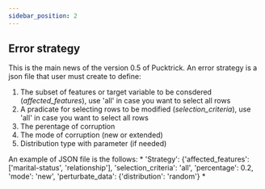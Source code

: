 ```yaml
---
sidebar_position: 2
---
```


## Error strategy

This is the main news of the version 0.5 of Pucktrick. An error strategy is a json file that user must create to define:
1. The subset of features or target variable to be consdered (*affected_features*), use 'all' in case you want to select all rows
2. A pradicate for selecting rows to be modified (*selection_criteria*), use 'all' in case you want to select all rows
3. The perentage of corruption
4. The mode of  corruption (new or extended)
5. Distribution type with parameter (if needed)

An example of JSON file is the follows:
*
'Strategy': {'affected_features': ['marital-status', 'relationship'], 'selection_criteria': 'all', 'percentage': 0.2, 'mode': 'new', 'perturbate_data': {'distribution': 'random'}
*

   
